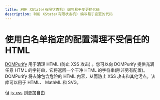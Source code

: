```yaml
---
title: 利用 XState(有限状态机) 编写易于变更的代码
description: 利用 XState(有限状态机) 编写易于变更的代码
---
```

# 使用白名单指定的配置清理不受信任的 HTML

[DOMPurify](https://github.com/cure53/DOMPurify) 用于清理 HTML (防止 XSS 攻击) 。您可以向 DOMPurify 提供充满任意 HTML 的字符串，它将返回一个干净 HTML 的字符串(除非另有配置)。DOMPurify 将去除包含危险的 HTML 内容，从而防止 XSS 攻击和其他污点。该库可以用于 HTML、 MathML 和 SVG。

但 [js-xss](https://github.com/leizongmin/js-xss) 则更加自由

